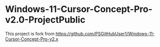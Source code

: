# Windows-11-Cursor-Concept-Pro-v2.0-ProjectPublic
This project is fork from https://github.com/PSGitHubUser1/Windows-11-Cursor-Concept-Pro-v2.x
